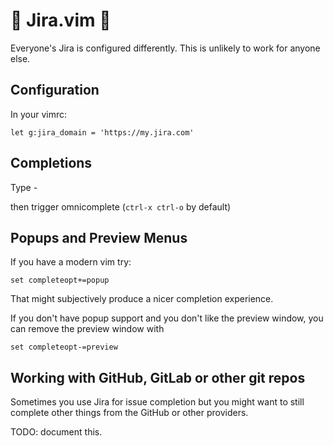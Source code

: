 🙈 Jira.vim 🙈
==============

Everyone's Jira is configured differently.
This is unlikely to work for anyone else.

Configuration
-------------

In your vimrc:

```
let g:jira_domain = 'https://my.jira.com'
```

Completions
-----------

Type <project>-<search term> then trigger omnicomplete (`ctrl-x ctrl-o` by default)

Popups and Preview Menus
------------------------

If you have a modern vim try:

```vim
set completeopt+=popup
```

That might subjectively produce a nicer completion experience.

If you don't have popup support and you don't like the preview window, you
can remove the preview window with

```vim
set completeopt-=preview
```

Working with GitHub, GitLab or other git repos
----------------------------------------------

Sometimes you use Jira for issue completion but you might want to still complete
other things from the GitHub or other providers.

TODO: document this.
